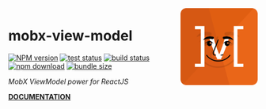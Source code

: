 <img src="assets/logo.png" align="right" height="156" alt="logo" />

# mobx-view-model  

[![NPM version][npm-image]][npm-url] [![test status][github-test-actions-image]][github-actions-url] [![build status][github-build-actions-image]][github-actions-url] [![npm download][download-image]][download-url] [![bundle size][bundlephobia-image]][bundlephobia-url]


[npm-image]: http://img.shields.io/npm/v/mobx-view-model.svg
[npm-url]: http://npmjs.org/package/mobx-view-model
[github-test-actions-image]: https://github.com/js2me/mobx-view-model/workflows/Test/badge.svg
[github-build-actions-image]: https://github.com/js2me/mobx-view-model/workflows/Build/badge.svg
[github-actions-url]: https://github.com/js2me/mobx-view-model/actions
[download-image]: https://img.shields.io/npm/dm/mobx-view-model.svg
[download-url]: https://npmjs.org/package/mobx-view-model
[bundlephobia-url]: https://bundlephobia.com/result?p=mobx-view-model
[bundlephobia-image]: https://badgen.net/bundlephobia/minzip/mobx-view-model


_MobX ViewModel power for ReactJS_   


[**DOCUMENTATION**](https://js2me.github.io/mobx-view-model/)   



<!-- 
#### Usage   

**1.** Simple   

```tsx
import { View } from "./view";
import { Model } from "./model";

export const Component = withViewModel(Model)(View?)  

...

<Component />
```   

**2.** Custom factory   

Advanced usage that needed to create your own implementations of `withViewModel` HOC, `ViewModelStore` and `ViewModel`  

```tsx
import { View } from "./view";
import { Model } from "./model";

export const Component = withViewModel(Model, {
  factory: (config) => {
    // also you can achieve this your view model store implementation
    return new config.VM(rootStore, config);
  }
})(View?)  

...

<Component />
```    -->
